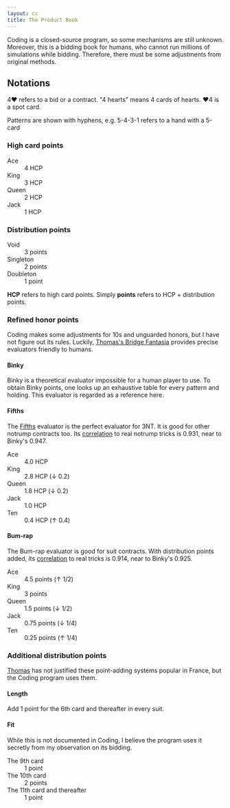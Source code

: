 ```yaml
---
layout: cc
title: The Product Book
---
```

Coding is a closed-source program, so some mechanisms are still unknown.
Moreover, this is a bidding book for humans, who cannot run millions of
simulations while bidding.  Therefore, there must be some adjustments from
original methods.

Notations
---------
4♥ refers to a bid or a contract.  "4 hearts" means 4 cards of hearts.
♥4 is a spot card.

Patterns are shown with hyphens, e.g. 5-4-3-1 refers to a hand with a 5-card

### High card points ###
<dl>
  <dt>Ace</dt>   <dd>4 HCP</dd>
  <dt>King</dt>  <dd>3 HCP</dd>
  <dt>Queen</dt> <dd>2 HCP</dd>
  <dt>Jack</dt>  <dd>1 HCP</dd>
</dl>

### Distribution points ###
<dl>
  <dt>Void</dt>		 <dd>3 points</dd>
  <dt>Singleton</dt> <dd>2 points</dd>
  <dt>Doubleton</dt> <dd>1 point</dd>
</dl>

__HCP__ refers to high card points.  Simply __points__ refers to HCP +
distribution points.

### Refined honor points ###
Coding makes some adjustments for 10s and unguarded honors, but I have not figure
out its rules.  Luckily, [Thomas's Bridge Fantasia][thomas] provides precise evaluators
friendly to humans.

#### Binky ####
Binky is a theoretical evaluator impossible for a human player to use.  To
obtain Binky points, one looks up an exhaustive table for every pattern and
holding.  This evaluator is regarded as a reference here.

#### Fifths ####
The [Fifths][fifths] evaluator is the perfect evaluator for 3NT.  It is
good for other notrump contracts too.  Its [correlation][corr] to real notrump
tricks is 0.931, near to Binky's 0.947.

<dl>
  <dt>Ace</dt>   <dd>4.0 HCP</dd>
  <dt>King</dt>  <dd>2.8 HCP (↓ 0.2)</dd>
  <dt>Queen</dt> <dd>1.8 HCP (↓ 0.2)</dd>
  <dt>Jack</dt>  <dd>1.0 HCP</dd>
  <dt>Ten</dt>   <dd>0.4 HCP (↑ 0.4)</dd>
</dl>

#### Bum-rap ####
The Bum-rap evaluator is good for suit contracts.  With distribution points
added, its [correlation][corr] to real tricks is 0.914, near to Binky's 0.925.

<dl>
  <dt>Ace</dt>   <dd>4.5 points (↑ 1/2)</dd>
  <dt>King</dt>  <dd>3 points</dd>
  <dt>Queen</dt> <dd>1.5 points (↓ 1/2)</dd>
  <dt>Jack</dt>  <dd>0.75 points (↓ 1/4)</dd>
  <dt>Ten</dt>   <dd>0.25 points (↑ 1/4)</dd>
</dl>

[corr]:   http://bridge.thomasoandrews.com/valuations/binky-evaluated.html
[fifths]: http://bridge.thomasoandrews.com/valuations/cardvaluesfor3nt.html
[thomas]: http://bridge.thomasoandrews.com/valuations/

### Additional distribution points ###
[Thomas][thomas] has not justified these point-adding systems popular in
France, but the Coding program uses them.

#### Length ####
Add 1 point for the 6th card and thereafter in every suit.

#### Fit ####
While this is not documented in Coding, I believe the program uses it
secretly from my observation on its bidding.

<dl>
  <dt>The 9th card</dt> <dd>1 point</dd>
  <dt>The 10th card</dt> <dd>2 points</dd>
  <dt>The 11th card and thereafter</dt> <dd>1 point</dd>
</dl>
